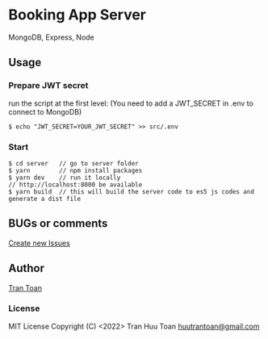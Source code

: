 # Booking App Server
MongoDB, Express, Node

## Usage

### Prepare JWT secret

run the script at the first level: (You need to add a JWT_SECRET in .env to connect to MongoDB)
```terminal
$ echo "JWT_SECRET=YOUR_JWT_SECRET" >> src/.env
```

### Start

```terminal
$ cd server   // go to server folder
$ yarn        // npm install packages
$ yarn dev    // run it locally
// http://localhost:8000 be available
$ yarn build  // this will build the server code to es5 js codes and generate a dist file
```

## BUGs or comments
[Create new Issues](https://github.com/amazingandyyy/mern/issues)

## Author
[Tran Toan](https://github.com/htoann)

### License
MIT License
Copyright (C) <2022> Tran Huu Toan <huutrantoan@gmail.com>

